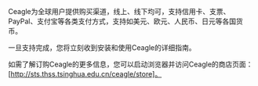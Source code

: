 Ceagle为全球用户提供购买渠道，线上、线下均可，支持信用卡、支票、PayPal、支付宝等各类支付方式，支持如美元、欧元、人民币、日元等各国货币。

一旦支持完成，您将立刻收到安装和使用Ceagle的详细指南。

如需了解订购Ceagle的更多信息，您可以启动浏览器并访问Ceagle的商店页面：[http://sts.thss.tsinghua.edu.cn/ceagle/store]。
